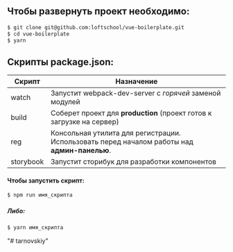 ##  Чтобы развернуть проект необходимо:
```sh
$ git clone git@github.com:loftschool/vue-boilerplate.git
$ cd vue-boilerplate
$ yarn
```

## Скрипты package.json:

| Скрипт | Назначение |
| ------ | ------ |
| watch | Запустит webpack-dev-server с _горячей_ заменой модулей |
| build | Соберет проект для **production** (проект готов к загрузке на сервер) |
| reg | Консольная утилита для регистрации. Использовать перед началом работы над **админ-панелью**. |
| storybook | Запустит сторибук для разработки компонентов |

#### Чтобы запустить скрипт:
```sh
$ npm run имя_скрипта
```

##### Либо:
```sh
$ yarn имя_скрипта
```
"# tarnovskiy" 
